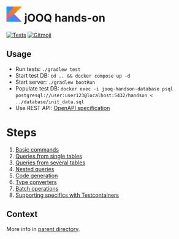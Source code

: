 # <img src="../doc/images/logo_kotlin.png" width="40px"> jOOQ hands-on

[![Tests](https://github.com/sylvaindecout/jooq-handson/actions/workflows/gradle.yml/badge.svg?branch=main)](https://github.com/sylvaindecout/jooq-handson/actions/workflows/gradle.yml) [![Gitmoji](https://img.shields.io/badge/gitmoji-%20%F0%9F%98%9C%20%F0%9F%98%8D-FFDD67.svg)](https://gitmoji.dev)

## Usage

* Run tests: `./gradlew test`
* Start test DB: `cd .. && docker compose up -d`
* Start server: `./gradlew bootRun`
* Populate test DB: `docker exec -i jooq-handson-database psql postgresql://user:user123@localhost:5432/handson < ../database/init_data.sql`
* Use REST API: [OpenAPI specification](../openapi.yml)

# Steps

1. [Basic commands](src/main/kotlin/fr/sdecout/handson/persistence/library/DbLibraryAdapter.kt)
2. [Queries from single tables](src/main/kotlin/fr/sdecout/handson/persistence/library/DbLibraryAdapter.kt)
3. [Queries from several tables](src/main/kotlin/fr/sdecout/handson/persistence/library/DbLibraryAdapter.kt)
4. [Nested queries](src/main/kotlin/fr/sdecout/handson/persistence/book/DbBookAdapter.kt)
5. [Code generation](src/main/resources/db/changelog/db.changelog-master.yaml)
6. [Type converters](src/main/kotlin/fr/sdecout/handson/persistence/converters/IsbnConverter.kt)
7. [Batch operations](src/main/kotlin/fr/sdecout/handson/persistence/book/DbBookAdapter.kt)
8. [Supporting specifics with Testcontainers](src/main/kotlin/fr/sdecout/handson/rest/shared/AddressField.kt)

## Context

More info in [parent directory](../README.md).
